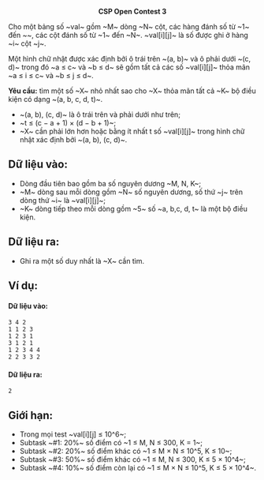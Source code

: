 **<center>CSP Open Contest 3</center>**

Cho một bảng số ~val~ gồm ~M~ dòng ~N~ cột, các hàng đánh số từ ~1~ đến ~~, các cột đánh số từ ~1~ đến ~N~. ~val[i][j]~ là số được ghi ở hàng ~i~ cột ~j~.

Một hình chữ nhật được xác định bởi ô trái trên ~(a, b)~ và ô phải dưới ~(c, d)~ trong đó ~a ≤ c~ và ~b ≤ d~ sẽ gồm tất cả các số ~val[i][j]~ thỏa mãn ~a ≤ i ≤ c~ và ~b ≤ j ≤ d~.

**Yêu cầu:** tìm một số ~X~ nhỏ nhất sao cho ~X~ thỏa mãn tất cả ~K~ bộ điều kiện có dạng ~(a, b, c, d, t)~.
- ~(a, b), (c, d)~ là ô trái trên và phải dưới như trên;
- ~t ≤ (c − a + 1) × (d − b + 1)~;
- ~X~ cần phải lớn hơn hoặc bằng ít nhất t số ~val[i][j]~ trong hình chữ nhật xác định bởi ~(a, b), (c, d)~.

## Dữ liệu vào:
- Dòng đầu tiên bao gồm ba số nguyên dương ~M, N, K~;
- ~M~ dòng sau mỗi dòng gồm ~N~ số nguyên dương, số thứ ~j~ trên dòng thứ ~i~ là ~val[i][j]~;
- ~K~ dòng tiếp theo mỗi dòng gồm ~5~ số ~a, b,c, d, t~ là một bộ điều kiện.

## Dữ liệu ra:
- Ghi ra một số duy nhất là ~X~ cần tìm.

## Ví dụ:
#### Dữ liệu vào:
```
3 4 2
1 1 2 3
1 2 3 1
3 1 2 1
1 2 3 4 4
2 2 3 3 2
```

#### Dữ liệu ra:
```
2
```

## Giới hạn:
- Trong mọi test ~val[i][j] ≤ 10^6~;
- Subtask ~\#1: 20\%~ số điểm có ~1 ≤ M, N ≤ 300, K = 1~;
- Subtask ~\#2: 20\%~ số điểm khác có ~1 ≤ M × N ≤ 10^5, K ≤ 10~;
- Subtask ~\#3: 50\%~ số điểm khác có ~1 ≤ M, N ≤ 300, K ≤ 5 × 10^4~;
- Subtask ~\#4: 10\%~ số điểm còn lại có ~1 ≤ M × N ≤ 10^5, K ≤ 5 × 10^4~.